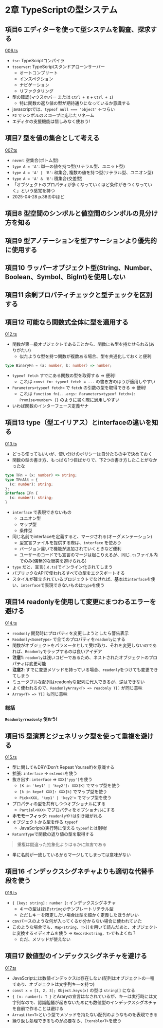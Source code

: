 # 2章 TypeScriptの型システム

## 項目6 エディターを使って型システムを調査、探求する

[006.ts](https://github.com/chaploud/EffectiveTypeScript/blob/main/kudo/chapter02/src/006.ts)

- `tsc`: TypeScriptコンパイラ
- `tsserver`: TypeScriptスタンドアローンサーバー
  - オートコンプリート
  - インスペクション
  - ナビゲーション
  - リファクタリング
- 型の確認(マウスホバー または `Ctrl + K` + `Ctrl + I`)
  - 特に関数の返り値の型が期待通りになっているか意識する
- javascriptでは、`typeof null === 'object'` ←つらい
- `F2` でシンボルのスコープに応じたリネーム
- エディタの支援機能は惜しみなく使おう!

## 項目7 型を値の集合として考える

[007.ts](https://github.com/chaploud/EffectiveTypeScript/blob/main/kudo/chapter02/src/007.ts)

- `never`: 空集合(ボトム型)
- `type A = 'A'`: 単一の値を持つ型(リテラル型、ユニット型)
- `type A = 'A' | 'B'`: 和集合, 複数の値を持つ型(リテラル型、ユニオン型)
- `type A = 'A' & 'B'`: 積集合(交差型)
- 「オブジェクトのプロパティが多くなっていくほど条件がきつくなっていく」という感覚を持つ
- 2025-04-28 p.38の中ほど

## 項目8 型空間のシンボルと値空間のシンボルの見分け方を知る

## 項目9 型アノテーションを型アサーションより優先的に使用する

## 項目10 ラッパーオブジェクト型(String、Number、Boolean、Symbol、BigInt)を使用しない

## 項目11 余剰プロパティチェックと型チェックを区別する

## 項目12 可能なら関数式全体に型を適用する

[012.ts](https://github.com/chaploud/EffectiveTypeScript/blob/main/kudo/chapter02/src/012.ts)

- 関数が第一級オブジェクトであることから、関数にも型を持たせられる(ありがたい)
  - 似たような型を持つ関数が複数ある場合、型を共通化しておくと便利

```typescript
type BinaryFn = (a: number, b: number) => number;
```

- `typeof fetch` すでにある関数の型を取得する => 便利!
  - これは `const fn: typeof fetch = ...` の書き方のほうが適用しやすい
- `Parameters<typeof fetch>` で `fetch` の引数の型を取得できる => 便利!
  - これは `function fn(...args: Parameters<typeof fetch>): Promise<number> {}` のように書く際に適用しやすい
- いわば関数のインターフェース定義ヤナ

## 項目13 type（型エイリアス）とinterfaceの違いを知る

[013.ts](https://github.com/chaploud/EffectiveTypeScript/blob/main/kudo/chapter02/src/013.ts)

- どっち使ってもいいが、使い分けのポリシーは自分たちの中で決めておく
- 関数の型の書き方、もっぱら1つ目ばかりで、下2つの書き方したことがなかったな

```typescript
type TFn = (x: number) => string;
type TFnAlt = {
  (x: number): string;
};
interface IFn {
  (x: number): string;
}
```

- `interface` で表現できないもの
  - ユニオン型
  - マップ型
  - 条件型
- 同じ名前でinterfaceを定義すると、マージされる(オーグメンテーション)
  - 型宣言ファイルを提供する際は、`interface` を使おう
  - バージョン違いで機能が追加されていくときなど便利
  - ユーザーのコードでも宣言のマージは起こりえるが、同じ`.ts`ファイル内でのみ(偶発的な衝突を避けられる)
- `type` だと、宣言(`.d.ts`)でインライン化されてしまう
- パブリックなAPIで使われるすべての型をエクスポートする
- スタイルが確立されているプロジェクトでなければ、基本は`interface`を使い、`interface`で表現できないものは`type`を使う

## 項目14 readonlyを使用して変更にまつわるエラーを避ける

[014.ts](https://github.com/chaploud/EffectiveTypeScript/blob/main/kudo/chapter02/src/014.ts)

- `readonly` 開発時にプロパティを変更しようとしたら警告表示
- `Readonly<SomeType>` で全てのプロパティを`readonly`にする
- 関数がオブジェクトをパラメータとして受け取り、それを変更しないのであれば、`Readonly`でラップするのは良いアイデア
- **注意1**: `readonly`は浅いコピーであるため、ネストされたオブジェクトのプロパティは変更可能
- **注意2**: すでに変更メソッドを持っている場合、`readonly`をつけても変更できてしまう
- ミュータブルな配列はreadonlyな配列に代入できるが、逆はできない
- よく使われるので、`ReadonlyArray<T> => readonly T[]` が同じ意味
- `Array<T> => T[]` も同じ意味

### 総括

**`Readonly/readonly` 使おう!**

## 項目15 型演算とジェネリック型を使って重複を避ける

[015.ts](https://github.com/chaploud/EffectiveTypeScript/blob/main/kudo/chapter02/src/015.ts)

- 型に関してもDRY(Don't Repeat Yourself)を意識する
- 拡張: `interface` => `extends`を使う
- 抜き出す: `interface` => `XXX['yyy']`を使う
  - `[K in 'key1' | 'key2']: XXX[K]` でマップ型を使う
  - `[k in keyof XXX]: XXX[k]` でマップ型を使う
  - `Pick<XXX, 'key1' | 'key2'>` でマップ型を使う
- プロパティの型を共有しつつオプショナルにする
  - `Partial<XXX>` でプロパティをオプショナルにする
- **ホモモーフィック**: `readonly`や`?`は引き継がれる
- オブジェクトから型を作る `typeof`
  - JavaScriptの実行時に使える `typeof`とは別物!
- `ReturnType`で関数の返り値の型を取得する

> 重複は間違った抽象化よりはるかに無害である

- 単に名前が一致しているからマージしてしまっては意味がない

## 項目16 インデックスシグネチャよりも適切な代替手段を使う

[016.ts](https://github.com/chaploud/EffectiveTypeScript/blob/main/kudo/chapter02/src/016.ts)

- `{ [key: string]: number }`: インデックスシグネチャ
  - キーの型はほぼ`string`かテンプレートリテラル型
  - ただしキーを限定したい場合は型を細かく定義したほうがいい
- csvパースのような何が入ってくるか分からない場合に使われていた
- このような場合でも、`Map<string, T>[]`を用いて読んだあと、オブジェクトに変換するイディオムを使う => `Record<string, T>`でもよくね？
  - ただ、メソッドが使えない

## 項目17 数値型のインデックスシグネチャを避ける

[017.ts](https://github.com/chaploud/EffectiveTypeScript/blob/main/kudo/chapter02/src/017.ts)

- JavaScriptには数値インデックスは存在しない(配列はオブジェクトの一種であり、オブジェクトは文字列キーを持つ)
- `const x = [1, 2, 3]; Object.keys(x)` の型は `string[]` になる
- `{ [n: number]: T }` とAraryの宣言はなされているが、キーは実行時には文字列なので、認識齟齬が起きないためにも数値型のインデックスシグネチャを自前で作ることは避ける
- `ArrayLike<T>`という型でメソッドを持たない配列のようなものを表現できる
- 繰り返し処理できるものが必要なら、`Iterable<T>`を使う
